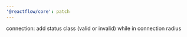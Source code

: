 ```yaml
---
'@reactflow/core': patch
---
```


connection: add status class (valid or invalid) while in connection radius
